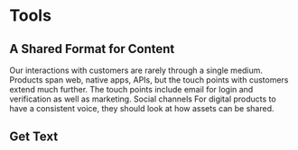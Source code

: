 # Tools

## A Shared Format for Content
Our interactions with customers are rarely through a single medium. Products span web, native apps, APIs, but the touch 
points with customers extend much further. The touch points include email for login and verification as well as 
marketing. Social channels 
For digital products to have a consistent voice, they should look at how assets can be shared.   


## Get Text